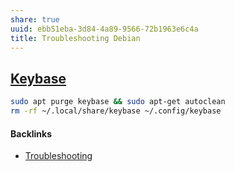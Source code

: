 ```yaml
---
share: true
uuid: ebb51eba-3d84-4a89-9566-72b1963e6c4a
title: Troubleshooting Debian
---
```

## [Keybase](/d327da7e-0881-4517-8a8f-c20190efeaa4)

``` bash
sudo apt purge keybase && sudo apt-get autoclean
rm -rf ~/.local/share/keybase ~/.config/keybase
```

#### Backlinks

* [Troubleshooting](/3eb29f37-00b2-4ee4-8f12-8a82d55c1807)